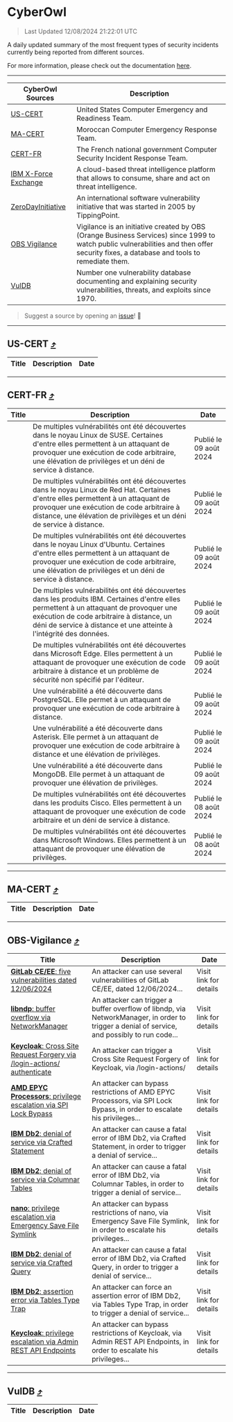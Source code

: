 
 <div id='top'></div>

# CyberOwl

 > Last Updated 12/08/2024 21:22:01 UTC
 
 A daily updated summary of the most frequent types of security incidents currently being reported from different sources.
 
 For more information, please check out the documentation [here](./docs/README.md).
 
 ---
 |CyberOwl Sources|Description|
 |---|---|
 |[US-CERT](#us-cert-arrow_heading_up)|United States Computer Emergency and Readiness Team.|
 |[MA-CERT](#ma-cert-arrow_heading_up)|Moroccan Computer Emergency Response Team.|
 |[CERT-FR](#cert-fr-arrow_heading_up)|The French national government Computer Security Incident Response Team.|
 |[IBM X-Force Exchange](#ibmcloud-arrow_heading_up)|A cloud-based threat intelligence platform that allows to consume, share and act on threat intelligence.|
 |[ZeroDayInitiative](#zerodayinitiative-arrow_heading_up)|An international software vulnerability initiative that was started in 2005 by TippingPoint.|
 |[OBS Vigilance](#obs-vigilance-arrow_heading_up)|Vigilance is an initiative created by OBS (Orange Business Services) since 1999 to watch public vulnerabilities and then offer security fixes, a database and tools to remediate them.|
 |[VulDB](#vuldb-arrow_heading_up)|Number one vulnerability database documenting and explaining security vulnerabilities, threats, and exploits since 1970.|
 
 > Suggest a source by opening an [issue](https://github.com/karimhabush/cyberowl/issues)! :raised_hands:
 ---

## US-CERT [:arrow_heading_up:](#cyberowl)

 |Title|Description|Date|
 |---|---|---|
 
 ---

## CERT-FR [:arrow_heading_up:](#cyberowl)

 |Title|Description|Date|
 |---|---|---|
 |[](https://www.cert.ssi.gouv.fr/avis/CERTFR-2024-AVI-0669/)|De multiples vulnérabilités ont été découvertes dans le noyau Linux de SUSE. Certaines d'entre elles permettent à un attaquant de provoquer une exécution de code arbitraire, une élévation de privilèges et un déni de service à distance.|Publié le 09 août 2024|
 |[](https://www.cert.ssi.gouv.fr/avis/CERTFR-2024-AVI-0668/)|De multiples vulnérabilités ont été découvertes dans le noyau Linux de Red Hat. Certaines d'entre elles permettent à un attaquant de provoquer une exécution de code arbitraire à distance, une élévation de privilèges et un déni de service à distance.|Publié le 09 août 2024|
 |[](https://www.cert.ssi.gouv.fr/avis/CERTFR-2024-AVI-0667/)|De multiples vulnérabilités ont été découvertes dans le noyau Linux d'Ubuntu. Certaines d'entre elles permettent à un attaquant de provoquer une exécution de code arbitraire, une élévation de privilèges et un déni de service à distance.|Publié le 09 août 2024|
 |[](https://www.cert.ssi.gouv.fr/avis/CERTFR-2024-AVI-0666/)|De multiples vulnérabilités ont été découvertes dans les produits IBM. Certaines d'entre elles permettent à un attaquant de provoquer une exécution de code arbitraire à distance, un déni de service à distance et une atteinte à l'intégrité des données.|Publié le 09 août 2024|
 |[](https://www.cert.ssi.gouv.fr/avis/CERTFR-2024-AVI-0665/)|De multiples vulnérabilités ont été découvertes dans Microsoft Edge. Elles permettent à un attaquant de provoquer une exécution de code arbitraire à distance et un problème de sécurité non spécifié par l'éditeur.|Publié le 09 août 2024|
 |[](https://www.cert.ssi.gouv.fr/avis/CERTFR-2024-AVI-0664/)|Une vulnérabilité a été découverte dans PostgreSQL. Elle permet à un attaquant de provoquer une exécution de code arbitraire à distance.|Publié le 09 août 2024|
 |[](https://www.cert.ssi.gouv.fr/avis/CERTFR-2024-AVI-0663/)|Une vulnérabilité a été découverte dans Asterisk. Elle permet à un attaquant de provoquer une exécution de code arbitraire à distance et une élévation de privilèges.|Publié le 09 août 2024|
 |[](https://www.cert.ssi.gouv.fr/avis/CERTFR-2024-AVI-0662/)|Une vulnérabilité a été découverte dans MongoDB. Elle permet à un attaquant de provoquer une élévation de privilèges.|Publié le 09 août 2024|
 |[](https://www.cert.ssi.gouv.fr/avis/CERTFR-2024-AVI-0661/)|De multiples vulnérabilités ont été découvertes dans les produits Cisco. Elles permettent à un attaquant de provoquer une exécution de code arbitraire et un déni de service à distance.|Publié le 08 août 2024|
 |[](https://www.cert.ssi.gouv.fr/avis/CERTFR-2024-AVI-0660/)|De multiples vulnérabilités ont été découvertes dans Microsoft Windows. Elles permettent à un attaquant de provoquer une élévation de privilèges.|Publié le 08 août 2024|
 
 ---

## MA-CERT [:arrow_heading_up:](#cyberowl)

 |Title|Description|Date|
 |---|---|---|
 
 ---

## OBS-Vigilance [:arrow_heading_up:](#cyberowl)

 |Title|Description|Date|
 |---|---|---|
 |[<a href="https://vigilance.fr/vulnerability/GitLab-CE-EE-five-vulnerabilities-dated-12-06-2024-44510" class="noirorange"><b>GitLab CE/EE</b>: five vulnerabilities dated 12/06/2024</a>](https://vigilance.fr/vulnerability/GitLab-CE-EE-five-vulnerabilities-dated-12-06-2024-44510)|An attacker can use several vulnerabilities of GitLab CE/EE, dated 12/06/2024...|Visit link for details|
 |[<a href="https://vigilance.fr/vulnerability/libndp-buffer-overflow-via-NetworkManager-44508" class="noirorange"><b>libndp</b>: buffer overflow via NetworkManager</a>](https://vigilance.fr/vulnerability/libndp-buffer-overflow-via-NetworkManager-44508)|An attacker can trigger a buffer overflow of libndp, via NetworkManager, in order to trigger a denial of service, and possibly to run code...|Visit link for details|
 |[<a href="https://vigilance.fr/vulnerability/Keycloak-Cross-Site-Request-Forgery-via-login-actions-authenticate-44507" class="noirorange"><b>Keycloak</b>: Cross Site Request Forgery via /login-actions/<wbr>authenticate</wbr></a>](https://vigilance.fr/vulnerability/Keycloak-Cross-Site-Request-Forgery-via-login-actions-authenticate-44507)|An attacker can trigger a Cross Site Request Forgery of Keycloak, via /login-actions/|Visit link for details|
 |[<a href="https://vigilance.fr/vulnerability/AMD-EPYC-Processors-privilege-escalation-via-SPI-Lock-Bypass-44505" class="noirorange"><b>AMD EPYC Processors</b>: privilege escalation via SPI Lock Bypass</a>](https://vigilance.fr/vulnerability/AMD-EPYC-Processors-privilege-escalation-via-SPI-Lock-Bypass-44505)|An attacker can bypass restrictions of AMD EPYC Processors, via SPI Lock Bypass, in order to escalate his privileges...|Visit link for details|
 |[<a href="https://vigilance.fr/vulnerability/IBM-Db2-denial-of-service-via-Crafted-Statement-44502" class="noirorange"><b>IBM Db2</b>: denial of service via Crafted Statement</a>](https://vigilance.fr/vulnerability/IBM-Db2-denial-of-service-via-Crafted-Statement-44502)|An attacker can cause a fatal error of IBM Db2, via Crafted Statement, in order to trigger a denial of service...|Visit link for details|
 |[<a href="https://vigilance.fr/vulnerability/IBM-Db2-denial-of-service-via-Columnar-Tables-44501" class="noirorange"><b>IBM Db2</b>: denial of service via Columnar Tables</a>](https://vigilance.fr/vulnerability/IBM-Db2-denial-of-service-via-Columnar-Tables-44501)|An attacker can cause a fatal error of IBM Db2, via Columnar Tables, in order to trigger a denial of service...|Visit link for details|
 |[<a href="https://vigilance.fr/vulnerability/nano-privilege-escalation-via-Emergency-Save-File-Symlink-44500" class="noirorange"><b>nano</b>: privilege escalation via Emergency Save File Symlink</a>](https://vigilance.fr/vulnerability/nano-privilege-escalation-via-Emergency-Save-File-Symlink-44500)|An attacker can bypass restrictions of nano, via Emergency Save File Symlink, in order to escalate his privileges...|Visit link for details|
 |[<a href="https://vigilance.fr/vulnerability/IBM-Db2-denial-of-service-via-Crafted-Query-44495" class="noirorange"><b>IBM Db2</b>: denial of service via Crafted Query</a>](https://vigilance.fr/vulnerability/IBM-Db2-denial-of-service-via-Crafted-Query-44495)|An attacker can cause a fatal error of IBM Db2, via Crafted Query, in order to trigger a denial of service...|Visit link for details|
 |[<a href="https://vigilance.fr/vulnerability/IBM-Db2-assertion-error-via-Tables-Type-Trap-44494" class="noirorange"><b>IBM Db2</b>: assertion error via Tables Type Trap</a>](https://vigilance.fr/vulnerability/IBM-Db2-assertion-error-via-Tables-Type-Trap-44494)|An attacker can force an assertion error of IBM Db2, via Tables Type Trap, in order to trigger a denial of service...|Visit link for details|
 |[<a href="https://vigilance.fr/vulnerability/Keycloak-privilege-escalation-via-Admin-REST-API-Endpoints-44491" class="noirorange"><b>Keycloak</b>: privilege escalation via Admin REST API Endpoints</a>](https://vigilance.fr/vulnerability/Keycloak-privilege-escalation-via-Admin-REST-API-Endpoints-44491)|An attacker can bypass restrictions of Keycloak, via Admin REST API Endpoints, in order to escalate his privileges...|Visit link for details|
 
 ---

## VulDB [:arrow_heading_up:](#cyberowl)

 |Title|Description|Date|
 |---|---|---|
 